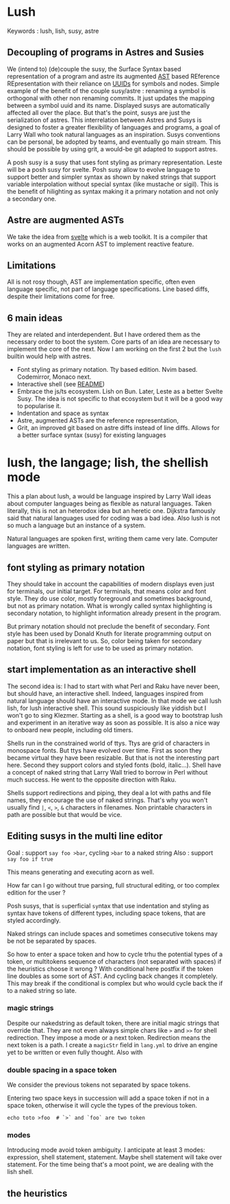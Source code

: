# Lush

Keywords : lush, lish, susy, astre

## Decoupling of programs in Astres and Susies

We (intend to) (de)couple the susy, the Surface Syntax based representation of a
program and astre its augmented
[AST](https://en.wikipedia.org/wiki/Abstract_syntax_tree) based REference
REpresentation with their reliance on
[UUIDs](https://en.wikipedia.org/wiki/Unique_identifier) for symbols and nodes.
Simple example of the benefit of the couple susy/astre : renaming a symbol is
orthogonal with other non renaming commits. It just updates the mapping between a symbol uuid and its name. Displayed susys are automatically affected all over the place.
But that's the point, susys are just the
serialization of astres. This interrelation between Astres and Susys is designed
to foster a greater flexibility of languages and programs, a goal of Larry Wall
who took natural languages as an inspiration. Susys conventions can be personal,
be adopted by teams, and eventually go main stream. This should be possible by
using grit, a would-be git adapted to support astres.

A posh susy is a susy that uses font styling as primary representation. Leste
will be a posh susy for svelte. Posh susy allow to evolve language to
support better and simpler syntax as shown by naked strings that support
variable interpolation without special syntax (like mustache or sigil).
This is the benefit of hilighting as syntax making it a primary notation
and not only a secondary one.

## Astre are augmented ASTs

We take the idea from [svelte](https://svelte.dev/) which is a web toolkit.
It is a compiler that works on an augmented Acorn AST to implement
reactive feature.

## Limitations

All is not rosy though, AST are implementation specific, often even language
specific, not part of language specifications. Line based diffs, despite their
limitations come for free.

## 6 main ideas

They are related and interdependent. But I have ordered them as the necessary
order to boot the system. Core parts of an idea are necessary to implement the
core of the next. Now I am working on the first 2 but the `lush` builtin would
help with astres.

- Font styling as primary notation. Tty based edition. Nvim based. Codemirror,
  Monaco next.
- Interactive shell (see [README](./README.md))
- Embrace the js/ts ecosystem. Lish on Bun. Later, Leste as a better Svelte
  Susy. The idea is not specific to that ecosystem but it will be a good way
  to popularise it.
- Indentation and space as syntax
- Astre, augmented ASTs are the reference representation,
- Grit, an improved git based on astre diffs instead of line diffs. Allows for a
  better surface syntax (susy) for existing languages

# lush, the langage; lish, the shellish mode

This a plan about lush, a would be language inspired by Larry Wall ideas about
computer languages being as flexible as natural languages. Taken literally, this
is not an heterodox idea but an heretic one. Dijkstra famously said that natural
languages used for coding was a bad idea.
Also lush is not so much a language but an instance of a system.

Natural languages are spoken first, writing them came very late. Computer
languages are written.

## font styling as primary notation

They should take in account the capabilities of modern displays even just for
terminals, our initial target. For terminals, that means color and font style.
They do use color, mostly foreground and sometimes background, but not as
primary notation. What is wrongly called syntax highlighting is secondary
notation, to highlight information already present in the program.

But primary notation should not preclude the benefit of secondary. Font style
has been used by Donald Knuth for literate programming output on paper but that
is irrelevant to us. So, color being taken for secondary notation, font styling
is left for use to be used as primary notation.

## start implementation as an interactive shell

The second idea is: I had to start with what Perl and Raku have never been, but
should have, an interactive shell. Indeed, languages inspired from natural
language should have an interactive mode. In that mode we call lush lish, for
lush interactive shell. This sound suspiciously like yiddish but I won't go to
sing Klezmer. Starting as a shell, is a good way to bootstrap lush and
experiment in an iterative way as soon as possible. It is also a nice way to
onboard new people, including old timers.

Shells run in the constrained world of ttys. Ttys are grid of characters in
monospace fonts. But ttys have evolved over time. First as soon they became
virtual they have been resizable. But that is not the interesting part here.
Second they support colors and styled fonts (bold, italic...). Shell have a
concept of naked string that Larry Wall tried to borrow in Perl without much
success. He went to the opposite direction with Raku.

Shells support redirections and piping, they deal a lot with paths and file
names, they encourage the use of naked strings. That's why you won't usually
find `|`, `<`, `>`, `&` characters in filenames. Non printable characters in
path are possible but that would be vice.

## Editing susys in the multi line editor

Goal : support `say foo >bar`, cycling `>bar` to a naked string
Also  : support `say foo if true`

This means generating and executing acorn as well.

How far can I go without true parsing, full structural editing, or too complex
edition for the user ?

Posh susys, that is `su`perficial `sy`ntax that use indentation and styling as
syntax have tokens of different types, including space tokens, that are styled
accordingly.

Naked strings can include spaces and sometimes consecutive tokens may be not be
separated by spaces.

So how to enter a space token and how to cycle trhu the potential types of a
token, or multitokens sequence of characters (not separated with spaces) if the
heuristics choose it wrong ? With conditional here postfix if the token line
doubles as some sort of AST. And cycling back changes it completely. This may
break if the conditional is complex but who would cycle back the if to a naked
string so late.

### magic strings

Despite our nakedstring as default token, there are initial magic strings that
override that. They are not even always simple chars like `>` and `>>` for shell
redirection. They impose a mode or a next token. Redirection means the next
token is a path. I create a `magicStr` field in `lang.yml` to drive an engine
yet to be written or even fully thought. Also with

### double spacing in a space token

We consider the previous tokens not separated by space tokens.

Entering two space keys in succession will add a space token if not in a space
token, otherwise it will cycle the types of the previous token.

```
echo toto >foo  # `>` and `foo` are two token
```

### modes

Introducing mode avoid token ambiguity. I anticipate at least 3 modes:
expression, shell statement, statement. Maybe shell statement will take over
statement. For the time being that's a moot point, we are dealing with the lish
shell.

## the heuristics

